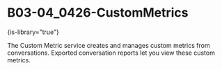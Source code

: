 # B03-04_0426-CustomMetrics

{is-library="true"}

<snippet id="B03-04_0426-CustomMetrics_snippet">



The Custom Metric service creates and manages custom metrics from conversations. Exported conversation reports let you view these custom metrics.


</snippet>
